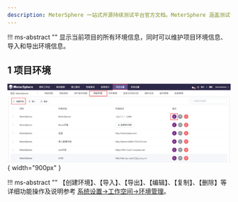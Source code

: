 ```yaml
---
description: MeterSphere 一站式开源持续测试平台官方文档。MeterSphere 涵盖测试管理、接口测试、UI 测试和性能测试等功能，全面兼容 JMeter、Selenium 等主流开源标准，有效助力开发和测试团队充分利用云弹性进行高度可 扩展的自动化测试，加速高质量的软件交付。
---
```


!!! ms-abstract ""
    显示当前项目的所有环境信息，同时可以维护项目环境信息、导入和导出环境信息。

## 1 项目环境
![!项目设置](../../img/project_management/项目环境.png){ width="900px" }

!!! ms-abstract ""
    【创建环境】、【导入】、【导出】、【编辑】、【复制】、【删除】等详细功能操作及说明参考 [系统设置->工作空间->环境管理](../../system_management/workspace/#15)。